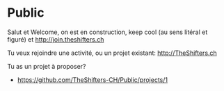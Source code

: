 # Public
Salut et Welcome, on est en construction, keep cool (au sens litéral et figuré) et http://join.theshifters.ch 

Tu veux rejoindre une activité, ou un projet existant: http://TheShifters.ch

Tu as un projet à proposer? 
* https://github.com/TheShifters-CH/Public/projects/1
